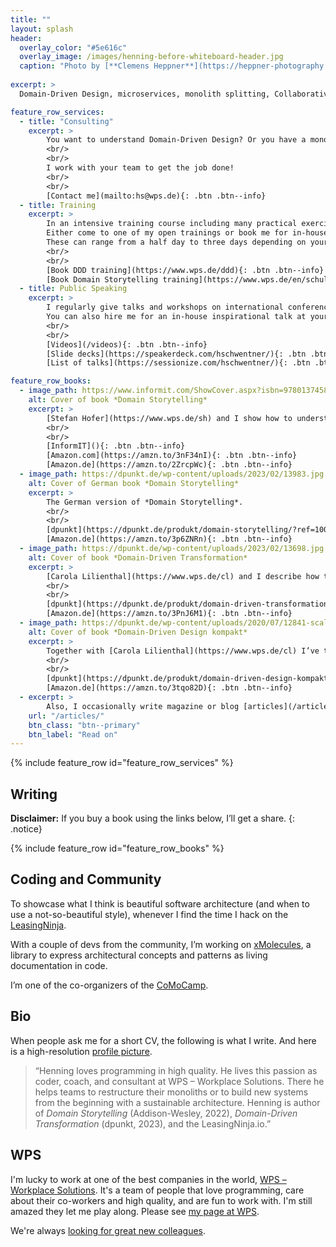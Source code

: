 ```yaml
---
title: ""
layout: splash
header:
  overlay_color: "#5e616c"
  overlay_image: /images/henning-before-whiteboard-header.jpg
  caption: "Photo by [**Clemens Heppner**](https://heppner-photography.de)"
  
excerpt: >
  Domain-Driven Design, microservices, monolith splitting, Collaborative Modeling, software architecture, and programming in general

feature_row_services:
  - title: "Consulting"
    excerpt: >
        You want to understand Domain-Driven Design? Or you have a monolith/big ball of mud/legacy software you want to split? Or you're building software from scratch and don't know how?
        <br/>
        <br/>
        I work with your team to get the job done!
        <br/>
        <br/>
        [Contact me](mailto:hs@wps.de){: .btn .btn--info}
  - title: Training
    excerpt: >
        In an intensive training course including many practical exercises I teach DDD and [Domain Storytelling](https://domainstorytelling.org).
        Either come to one of my open trainings or book me for in-house trainings at your company.
        These can range from a half day to three days depending on your needs.
        <br/>
        <br/>
        [Book DDD training](https://www.wps.de/ddd){: .btn .btn--info}
        [Book Domain Storytelling training](https://www.wps.de/en/schulung/domain-storytelling){: .btn .btn--info}
  - title: Public Speaking
    excerpt: >
        I regularly give talks and workshops on international conferences.
        You can also hire me for an in-house inspirational talk at your company.
        <br/>
        <br/>
        [Videos](/videos){: .btn .btn--info}
        [Slide decks](https://speakerdeck.com/hschwentner/){: .btn .btn--info}
        [List of talks](https://sessionize.com/hschwentner/){: .btn .btn--info}

feature_row_books:
  - image_path: https://www.informit.com/ShowCover.aspx?isbn=9780137458912
    alt: Cover of book *Domain Storytelling*
    excerpt: >
        [Stefan Hofer](https://www.wps.de/sh) and I show how to understand your users by drawing pictures.
        <br/>
        <br/>
        [InformIT](){: .btn .btn--info}
        [Amazon.com](https://amzn.to/3nF34nI){: .btn .btn--info}
        [Amazon.de](https://amzn.to/2ZrcpWc){: .btn .btn--info}
  - image_path: https://dpunkt.de/wp-content/uploads/2023/02/13983.jpg
    alt: Cover of German book *Domain Storytelling*
    excerpt: >
        The German version of *Domain Storytelling*.
        <br/>
        <br/>
        [dpunkt](https://dpunkt.de/produkt/domain-storytelling/?ref=10024){: .btn .btn--info}
        [Amazon.de](https://amzn.to/3p6ZNRn){: .btn .btn--info}
  - image_path: https://dpunkt.de/wp-content/uploads/2023/02/13698.jpg
    alt: Cover of book *Domain-Driven Transformation*
    excerpt: >
        [Carola Lilienthal](https://www.wps.de/cl) and I describe how to make monolithic legacy software future-ready again.
        <br/>
        <br/>
        [dpunkt](https://dpunkt.de/produkt/domain-driven-transformation/?ref=10024){: .btn .btn--info}
        [Amazon.de](https://amzn.to/3PnJ6M1){: .btn .btn--info}
  - image_path: https://dpunkt.de/wp-content/uploads/2020/07/12841-scaled.jpg
    alt: Cover of book *Domain-Driven Design kompakt*
    excerpt: >
        Together with [Carola Lilienthal](https://www.wps.de/cl) I’ve translated [Vaughn Vernon](https://vaughnvernon.com)’s *Domain-Driven Design Distilled* into German.
        <br/>
        <br/>
        [dpunkt](https://dpunkt.de/produkt/domain-driven-design-kompakt/?ref=10024){: .btn .btn--info}
        [Amazon.de](https://amzn.to/3tqo82D){: .btn .btn--info}
  - excerpt: >
        Also, I occasionally write magazine or blog [articles](/articles).
    url: "/articles/"
    btn_class: "btn--primary"
    btn_label: "Read on"
---
```


<a rel="me" href="https://mastodon.social/@hschwentner"></a>
<a rel="me" href="https://social.wps.de/@hschwentner"></a>

{% include feature_row id="feature_row_services" %}

## Writing

**Disclaimer:** If you buy a book using the links below, I’ll get a share.
{: .notice}

{% include feature_row id="feature_row_books" %}

## Coding and Community

To showcase what I think is beautiful software architecture (and when to use a not-so-beautiful style), whenever I find the time I hack on the [LeasingNinja](https://leasingninja.io).

With a couple of devs from the community, I’m working on [xMolecules](https://xmolecules.org), a library to express architectural concepts and patterns as living documentation in code.

I’m one of the co-organizers of the [CoMoCamp](https://comocamp.org).

## Bio

When people ask me for a short CV, the following is what I write. And here is a high-resolution [profile picture](images/HenningSchwentner251.jpg).

> “Henning loves programming in high quality. He lives this passion as coder, coach, and consultant at WPS – Workplace Solutions. There he helps teams to restructure their monoliths or to build new systems from the beginning with a sustainable architecture. Henning is author of *Domain Storytelling* (Addison-Wesley, 2022), *Domain-Driven Transformation* (dpunkt, 2023), and the LeasingNinja.io.”

## WPS

I'm lucky to work at one of the best companies in the world, [WPS – Workplace Solutions](https://wps.de/en).
It's a team of people that love programming, care about their co-workers and high quality, and are fun to work with.
I'm still amazed they let me play along.
Please see [my page at WPS](https://www.wps.de/hs).

We're always [looking for great new colleagues](https://www.wps.de/en/careers#current-jobs).
